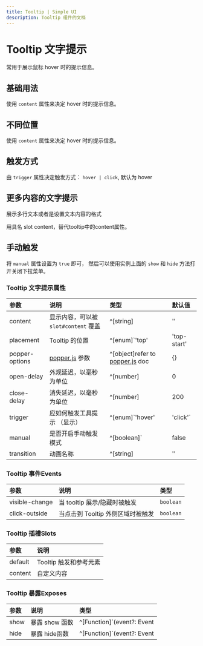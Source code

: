 ```yaml
---
title: Tooltip | Simple UI
description: Tooltip 组件的文档
---
```


# Tooltip 文字提示
常用于展示鼠标 hover 时的提示信息。

## 基础用法
使用 `content` 属性来决定 hover 时的提示信息。

<preview path="../demo/Tooltip/Basic.vue" title="基础用法" description="Tooltip 组件的基础用法"></preview>

## 不同位置
使用 `content` 属性来决定 hover 时的提示信息。

<preview path="../demo/Tooltip/location.vue" title="不同位置" description="Tooltip 组件的不同位置"></preview>

## 触发方式
由 `trigger` 属性决定触发方式： `hover | click`, 默认为 hover

<preview path="../demo/Tooltip/trigger.vue" title="触发方式" description="Tooltip 组件的触发方式"></preview>

## 更多内容的文字提示
展示多行文本或者是设置文本内容的格式

用具名 slot content，替代tooltip中的content属性。

<preview path="../demo/Tooltip/slot.vue" title="更多内容的文字提示" description="Tooltip 组件的更多内容的文字提示"></preview>

## 手动触发
将 `manual` 属性设置为 `true` 即可， 然后可以使用实例上面的 `show` 和 `hide` 方法打开关闭下拉菜单。

<preview path="../demo/Tooltip/manual.vue" title="手动触发" description="Tooltip 组件的手动触发"></preview>

### Tooltip 文字提示属性
| 参数           | 说明                                             | 类型                                                         | 默认值 |
| :------------- | :----------------------------------------------- | :----------------------------------------------------------- | :----- |
| content        | 显示内容，可以被 `slot#content` 覆盖             | ^[string]                                                    | ''     |
| placement      | Tooltip 的位置                                   | ^[enum]`'top' | 'top-start' | 'top-end' | 'bottom' | 'bottom-start' | 'bottom-end' | 'left' | 'left-start' | 'left-end' | 'right' | 'right-start' | 'right-end'` | bottom |
| popper-options | [popper.js](https://popper.js.org/docs/v2/) 参数 | ^[object]refer to [popper.js](https://popper.js.org/docs/v2/) doc | {}     |
| open-delay     | 外观延迟，以毫秒为单位                           | ^[number]                                                    | 0      |
| close-delay    | 消失延迟，以毫秒为单位                           | ^[number]                                                    | 200    |
| trigger        | 应如何触发工具提示 （显示）                      | ^[enum]`'hover' | 'click'`                                   | hover  |
| manual         | 是否开启手动触发模式                             | ^[boolean]`                                                  | false  |
| transition     | 动画名称                                         | ^[string]                                                    | ''     |

### Tooltip 事件Events
| 参数           | 说明                              | 类型      |
| :------------- | :-------------------------------- | :-------- |
| visible-change | 当 tooltip 展示/隐藏时被触发      | `boolean` |
| click-outside  | 当点击到 Tooltip 外侧区域时被触发 | `boolean` |

### Tooltip 插槽Slots
| 参数    | 说明                   |
| :------ | :--------------------- |
| default | Tooltip 触发和参考元素 |
| content | 自定义内容             |

### Tooltip 暴露Exposes
| 参数 | 说明           | 类型                                             |
| :--- | :------------- | :----------------------------------------------- |
| show | 暴露 show 函数 | ^[Function]`(event?: Event | undefined) => void` |
| hide | 暴露 hide函数  | ^[Function]`(event?: Event | undefined) => void` |